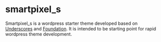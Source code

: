 smartpixel_s
============

Smartpixel_s is a wordpress starter theme developed based on [Underscores](http://underscores.me/) and [Foundation](http://foundation.zurb.com/). 
It is intended to be starting point for rapid wordpress theme development.
